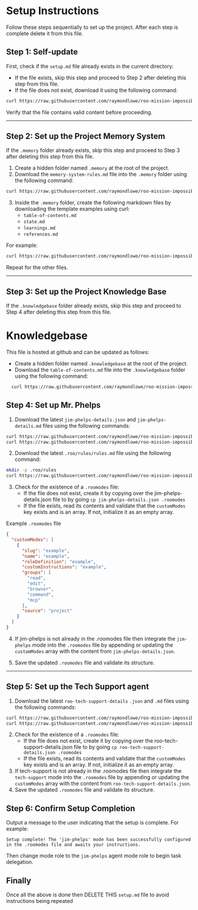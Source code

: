 # Setup Instructions

Follow these steps sequentially to set up the project. After each step is complete delete it from this file.

## Step 1: Self-update

First, check if the `setup.md` file already exists in the current directory:
- If the file exists, skip this step and proceed to Step 2 after deleting this step from this file.
- If the file does not exist, download it using the following command:

```bash
curl https://raw.githubusercontent.com/raymondlowe/roo-mission-impossible/main/setup.md > setup.md
```

Verify that the file contains valid content before proceeding.

---

## Step 2: Set up the Project Memory System

If the `.memory` folder already exists, skip this step and proceed to Step 3 after deleting this step from this file.

1. Create a hidden folder named `.memory` at the root of the project.
2. Download the `memory-system-rules.md` file into the `.memory` folder using the following command:

```bash
curl https://raw.githubusercontent.com/raymondlowe/roo-mission-impossible/refs/heads/main/memory-system-rules.md > .memory/memory-system-rules.md
```

3. Inside the `.memory` folder, create the following markdown files by downloading the template examples using curl:
   - `table-of-contents.md`
   - `state.md`
   - `learnings.md`
   - `references.md`

For example:

```bash
curl https://raw.githubusercontent.com/raymondlowe/roo-mission-impossible/refs/heads/main/.memory/table-of-contents.md > .memory/table-of-contents.md
```

Repeat for the other files.

---

## Step 3: Set up the Project Knowledge Base

If the `.knowledgebase` folder already exists, skip this step and proceed to Step 4 after deleting this step from this file.

# Knowledgebase

This file is hosted at github and can be updated as follows:

  - Create a hidden folder named `.knowledgebase` at the root of the project.
  - Download the `table-of-contents.md` file into the `.knowledgebase` folder using the following command:

  ```bash
    curl https://raw.githubusercontent.com/raymondlowe/roo-mission-impossible/refs/heads/main/.knowledgebase/table-of-contents.md > .knowledgebase/table-of-contents.md
   ```


## Step 4: Set up Mr. Phelps

1. Download the latest `jim-phelps-details.json` and `jim-phelps-details.md` files using the following commands:

```bash
curl https://raw.githubusercontent.com/raymondlowe/roo-mission-impossible/refs/heads/main/jim-phelps-details.json > jim-phelps-details.json
curl https://raw.githubusercontent.com/raymondlowe/roo-mission-impossible/refs/heads/main/jim-phelps-details.md > jim-phelps-details.md
```

2. Download the latest `.roo/rules/rules.md` file using the following command:

```bash
mkdir -p .roo/rules
curl https://raw.githubusercontent.com/raymondlowe/roo-mission-impossible/refs/heads/main/.roo/rules/rules.md > .roo/rules/rules.md
```

3. Check for the existence of a `.roomodes` file:
   - If the file does not exist, create it by copying over the jim-phelps-details.json file to by going `cp jim-phelps-details.json .roomodes` 
   - If the file exists, read its contents and validate that the `customModes` key exists and is an array. If not, initialize it as an empty array.

Example `.roomodes` file
```json
{
  "customModes": [
    {
      "slug": "example",
      "name": "example",
      "roleDefinition": "example",
      "customInstructions": "example",
      "groups": [
        "read",
        "edit",
        "browser",
        "command",
        "mcp"
      ],
      "source": "project"
    }
  ]
}
```
4. If jim-phelps is not already in the .roomodes file then integrate the `jim-phelps` mode into the `.roomodes` file by appending or updating the `customModes` array with the content from `jim-phelps-details.json`.

5. Save the updated `.roomodes` file and validate its structure.

---

## Step 5: Set up the Tech Support agent

1. Download the latest `roo-tech-support-details` `.json` and `.md` files using the following commands:

```bash
curl https://raw.githubusercontent.com/raymondlowe/roo-mission-impossible/refs/heads/main/roo-tech-support-details.json > roo-tech-support-details.json
curl https://raw.githubusercontent.com/raymondlowe/roo-mission-impossible/refs/heads/main/roo-tech-support-details.md > roo-tech-support-details.md
```
2. Check for the existence of a `.roomodes` file:
   - If the file does not exist, create it by copying over the roo-tech-support-details.json file to by going `cp roo-tech-support-details.json .roomodes` 
   - If the file exists, read its contents and validate that the `customModes` key exists and is an array. If not, initialize it as an empty array.
3. If tech-support is not already in the .roomodes file then integrate the `tech-support` mode into the `.roomodes` file by appending or updating the `customModes` array with the content from `roo-tech-support-details.json`.
4. Save the updated `.roomodes` file and validate its structure.

## Step 6: Confirm Setup Completion

Output a message to the user indicating that the setup is complete. For example:

```
Setup complete! The 'jim-phelps' mode has been successfully configured in the .roomodes file and awaits your instructions.
```

Then change mode role to the `jim-phelps` agent mode role to begin task delegation.

## Finally

Once all the above is done then DELETE THIS `setup.md` file to avoid instructions being repeated
